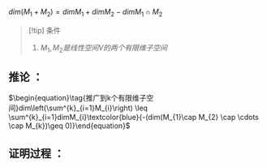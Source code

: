 $\begin{equation}\tag{定理2.1}dim(M_{1}+M_{2})=dimM_{1}+dimM_{2}-dimM_{1}\cap M_{2}\end{equation}$

> [!tip]  条件
> 1. $M_{1},M_{2}是线性空间V的两个有限维子空间$

## 推论 ：

$\begin{equation}\tag{推广到k个有限维子空间}dim\left(\sum^{k}_{i=1}M_{i}\right)  \leq \sum^{k}_{i=1}dimM_{i}\textcolor{blue}{-(dim(M_{1}\cap M_{2} \cap \cdots \cap M_{k})\geq 0)}\end{equation}$
## 证明过程 ：